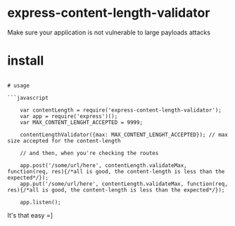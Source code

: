 # express-content-length-validator

Make sure your application is not vulnerable to large payloads attacks

# install

```$ npm install express-content-length-validator --save

# usage

```javascript

    var contentLength = require('express-content-length-validator');
    var app = require('express')();
    var MAX_CONTENT_LENGHT_ACCEPTED = 9999;

    contentLengthValidator({max: MAX_CONTENT_LENGHT_ACCEPTED}); // max size accepted for the content-length

    // and then, when you're checking the routes

    app.post('/some/url/here', contentLength.validateMax, function(req, res){/*all is good, the content-length is less than the expected*/});
    app.put('/some/url/here', contentLength.validateMax, function(req, res){/*all is good, the content-length is less than the expected*/});

    app.listen();

```

It's that easy =]